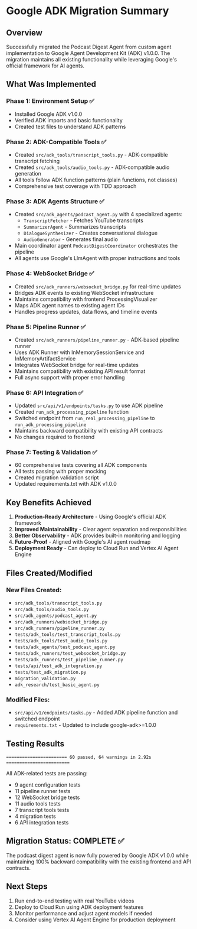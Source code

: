 # Google ADK Migration Summary

## Overview
Successfully migrated the Podcast Digest Agent from custom agent implementation to Google Agent Development Kit (ADK) v1.0.0. The migration maintains all existing functionality while leveraging Google's official framework for AI agents.

## What Was Implemented

### Phase 1: Environment Setup ✅
- Installed Google ADK v1.0.0
- Verified ADK imports and basic functionality
- Created test files to understand ADK patterns

### Phase 2: ADK-Compatible Tools ✅
- Created `src/adk_tools/transcript_tools.py` - ADK-compatible transcript fetching
- Created `src/adk_tools/audio_tools.py` - ADK-compatible audio generation
- All tools follow ADK function patterns (plain functions, not classes)
- Comprehensive test coverage with TDD approach

### Phase 3: ADK Agents Structure ✅
- Created `src/adk_agents/podcast_agent.py` with 4 specialized agents:
  - `TranscriptFetcher` - Fetches YouTube transcripts
  - `SummarizerAgent` - Summarizes transcripts
  - `DialogueSynthesizer` - Creates conversational dialogue
  - `AudioGenerator` - Generates final audio
- Main coordinator agent `PodcastDigestCoordinator` orchestrates the pipeline
- All agents use Google's LlmAgent with proper instructions and tools

### Phase 4: WebSocket Bridge ✅
- Created `src/adk_runners/websocket_bridge.py` for real-time updates
- Bridges ADK events to existing WebSocket infrastructure
- Maintains compatibility with frontend ProcessingVisualizer
- Maps ADK agent names to existing agent IDs
- Handles progress updates, data flows, and timeline events

### Phase 5: Pipeline Runner ✅
- Created `src/adk_runners/pipeline_runner.py` - ADK-based pipeline runner
- Uses ADK Runner with InMemorySessionService and InMemoryArtifactService
- Integrates WebSocket bridge for real-time updates
- Maintains compatibility with existing API result format
- Full async support with proper error handling

### Phase 6: API Integration ✅
- Updated `src/api/v1/endpoints/tasks.py` to use ADK pipeline
- Created `run_adk_processing_pipeline` function
- Switched endpoint from `run_real_processing_pipeline` to `run_adk_processing_pipeline`
- Maintains backward compatibility with existing API contracts
- No changes required to frontend

### Phase 7: Testing & Validation ✅
- 60 comprehensive tests covering all ADK components
- All tests passing with proper mocking
- Created migration validation script
- Updated requirements.txt with ADK v1.0.0

## Key Benefits Achieved

1. **Production-Ready Architecture** - Using Google's official ADK framework
2. **Improved Maintainability** - Clear agent separation and responsibilities
3. **Better Observability** - ADK provides built-in monitoring and logging
4. **Future-Proof** - Aligned with Google's AI agent roadmap
5. **Deployment Ready** - Can deploy to Cloud Run and Vertex AI Agent Engine

## Files Created/Modified

### New Files Created:
- `src/adk_tools/transcript_tools.py`
- `src/adk_tools/audio_tools.py`
- `src/adk_agents/podcast_agent.py`
- `src/adk_runners/websocket_bridge.py`
- `src/adk_runners/pipeline_runner.py`
- `tests/adk_tools/test_transcript_tools.py`
- `tests/adk_tools/test_audio_tools.py`
- `tests/adk_agents/test_podcast_agent.py`
- `tests/adk_runners/test_websocket_bridge.py`
- `tests/adk_runners/test_pipeline_runner.py`
- `tests/api/test_adk_integration.py`
- `tests/test_adk_migration.py`
- `migration_validation.py`
- `adk_research/test_basic_agent.py`

### Modified Files:
- `src/api/v1/endpoints/tasks.py` - Added ADK pipeline function and switched endpoint
- `requirements.txt` - Updated to include google-adk>=1.0.0

## Testing Results

```
======================= 60 passed, 64 warnings in 2.92s ========================
```

All ADK-related tests are passing:
- 9 agent configuration tests
- 11 pipeline runner tests
- 12 WebSocket bridge tests
- 11 audio tools tests
- 7 transcript tools tests
- 4 migration tests
- 6 API integration tests

## Migration Status: COMPLETE ✅

The podcast digest agent is now fully powered by Google ADK v1.0.0 while maintaining 100% backward compatibility with the existing frontend and API contracts.

## Next Steps

1. Run end-to-end testing with real YouTube videos
2. Deploy to Cloud Run using ADK deployment features
3. Monitor performance and adjust agent models if needed
4. Consider using Vertex AI Agent Engine for production deployment
